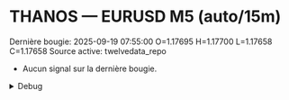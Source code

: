 # THANOS — EURUSD M5 (auto/15m)
Dernière bougie: 2025-09-19 07:55:00  O=1.17695  H=1.17700  L=1.17658  C=1.17658
Source active: twelvedata_repo

- Aucun signal sur la dernière bougie.

<details><summary>Debug</summary>

- TD_API_KEY manquant.

</details>